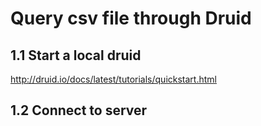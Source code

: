 
# Query csv file through Druid

## 1.1 Start a local druid

http://druid.io/docs/latest/tutorials/quickstart.html


## 1.2 Connect to server
